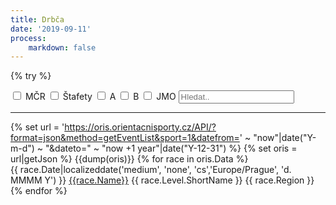 ```yaml
---
title: Drbča
date: '2019-09-11'
process:
    markdown: false
---
```


{% try %}
    <div id="mylist">
    <input value="MČR" id="MČR" type="checkbox" name="level">
    <label for="MČR">MČR</label>
    <input value="ČPŠ" id="ČPŠ" type="checkbox" name="level">
    <label for="ČPŠ">Štafety</label>
    <input value="ŽA" id="ŽA" type="checkbox" name="level">
    <label for="ŽA">A</label>
    <input value="ŽB" id="ŽB" type="checkbox" name="level">
    <label for="ŽB">B</label>
    <input value="JMO" id="JMO" type="checkbox" name="type">
    <label for="JMO">JMO</label>
    <input class="search" placeholder="Hledat.." />
    <hr>
    <div class="list">
    {% set url = 'https://oris.orientacnisporty.cz/API/?format=json&method=getEventList&sport=1&datefrom=' ~ "now"|date("Y-m-d") ~ "&dateto=" ~ "now +1 year"|date("Y-12-31") %}
    {% set oris = url|getJson %}
    {{dump(oris)}}
    {% for race in oris.Data %}
        <div class="row">
        <span class="col-4 col-xs-3 col-md-2">{{ race.Date|localizeddate('medium', 'none', 'cs','Europe/Prague', 'd. MMMM Y') }}</span>
        <span class="col-auto name"><a href="{{base_url}}/drbca/zavod?id={{race.ID}}">{{race.Name}}</a></span>
        <span class="col-auto level">{{ race.Level.ShortName }}</span>
        <span class="col-auto region">{{ race.Region }}</span>
        </div>
    {% endfor %}
    </div>
    </div> <!-- list -->
    <script>
    window.addEventListener('DOMContentLoaded', function () {

        var options = {
        valueNames: [ 'name', 'region', 'region', 'level']
        };

        var userList = new List('mylist', options);

        function updateList(){
            var filter_levels = [];
            $("input[name=level]:checked").each(function() {
                filter_levels.push($(this).val());
            });
            var JMO = document.getElementById("JMO").checked ? true : false;

            userList.filter( (item) => {
                if (filter_levels.length === 0 && !JMO) {
                    return true;
                }
                else if ( filter_levels.includes(item.values().level) ) {
                    return true;
                } 
                else if (JMO && item.values().region.indexOf("JM") >= 0) {
                    return true
                }
                return false;
            });
        }
        
        $("input:checkbox").change( () => {
            updateList();
        })
        updateList();
    });
    </script>
{% catch %}
    <div class="notices red">
        <p> Chyba přiojení na ORIS </p>
    </div>
{% endcatch %}

